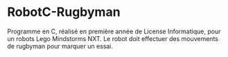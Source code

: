 # RobotC-Rugbyman
Programme en C, réalisé en première année de License Informatique, pour un robots Lego Mindstorms NXT. Le robot doit effectuer des mouvements de rugbyman pour marquer un essai.
